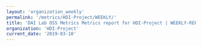 ```yaml
---
layout: 'organization_weekly'
permalink: '/metrics/HDI-Project/WEEKLY/'
title: 'DAI Lab OSS Metrics Metrics report for HDI-Project | WEEKLY-REPORT-2019-03-10'
organization: 'HDI-Project'
current_date: '2019-03-10'
---
```

